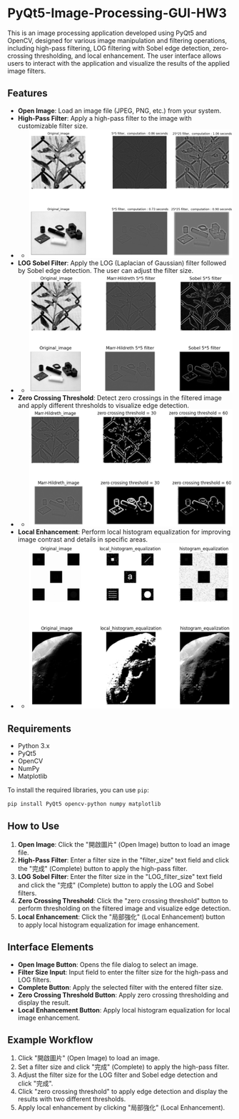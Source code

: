 # PyQt5-Image-Processing-GUI-HW3

This is an image processing application developed using PyQt5 and OpenCV, designed for various image manipulation and filtering operations, including high-pass filtering, LOG filtering with Sobel edge detection, zero-crossing thresholding, and local enhancement. The user interface allows users to interact with the application and visualize the results of the applied image filters.

## Features

- **Open Image**: Load an image file (JPEG, PNG, etc.) from your system.
- **High-Pass Filter**: Apply a high-pass filter to the image with customizable filter size.
-   - ![GUI Screenshot](high_pass_filter.png)
- **LOG Sobel Filter**: Apply the LOG (Laplacian of Gaussian) filter followed by Sobel edge detection. The user can adjust the filter size.
-   - ![GUI Screenshot](Marr-Hildreth_vs_Sobel.png)
- **Zero Crossing Threshold**: Detect zero crossings in the filtered image and apply different thresholds to visualize edge detection.
-   - ![GUI Screenshot](zero_crossing_threshold.png)
- **Local Enhancement**: Perform local histogram equalization for improving image contrast and details in specific areas.
-   - ![GUI Screenshot](local_vs_normal_equalization.png)

## Requirements

- Python 3.x
- PyQt5
- OpenCV
- NumPy
- Matplotlib

To install the required libraries, you can use `pip`:

```bash
pip install PyQt5 opencv-python numpy matplotlib
```

## How to Use

1. **Open Image**: Click the "開啟圖片" (Open Image) button to load an image file.
2. **High-Pass Filter**: Enter a filter size in the "filter_size" text field and click the "完成" (Complete) button to apply the high-pass filter.
3. **LOG Sobel Filter**: Enter the filter size in the "LOG_filter_size" text field and click the "完成" (Complete) button to apply the LOG and Sobel filters.
4. **Zero Crossing Threshold**: Click the "zero crossing threshold" button to perform thresholding on the filtered image and visualize edge detection.
5. **Local Enhancement**: Click the "局部強化" (Local Enhancement) button to apply local histogram equalization for image enhancement.

## Interface Elements

- **Open Image Button**: Opens the file dialog to select an image.
- **Filter Size Input**: Input field to enter the filter size for the high-pass and LOG filters.
- **Complete Button**: Apply the selected filter with the entered filter size.
- **Zero Crossing Threshold Button**: Apply zero crossing thresholding and display the result.
- **Local Enhancement Button**: Apply local histogram equalization for local image enhancement.

## Example Workflow

1. Click "開啟圖片" (Open Image) to load an image.
2. Set a filter size and click "完成" (Complete) to apply the high-pass filter.
3. Adjust the filter size for the LOG filter and Sobel edge detection and click "完成".
4. Click "zero crossing threshold" to apply edge detection and display the results with two different thresholds.
5. Apply local enhancement by clicking "局部強化" (Local Enhancement).
